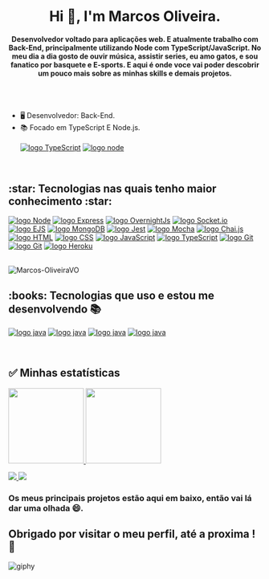
<h1 align="center">Hi 👋, I'm Marcos Oliveira.</h1>

<h4 align="center">Desenvolvedor voltado para aplicações web. E atualmente trabalho com Back-End, principalmente utilizando Node com TypeScript/JavaScript. No meu dia a dia gosto de ouvir música, assistir series, eu amo gatos, e sou fanatico por basquete e E-sports. E aqui é onde voce vai poder descobrir um pouco mais sobre as minhas skills e demais projetos.</h4>
<br>
<br>


- 🖥️ Desenvolvedor: Back-End.
- 📚 Focado em TypeScript E Node.js. <br> <br>
  [![logo TypeScript](https://img.shields.io/badge/TypeScript-blue?style=for-the-badge&logo=JavaScript&logoColor=white)](#)
 [![logo node](https://img.shields.io/badge/Node-green?style=for-the-badge&logo=node.js&logoColor=white)](#)
<br>  

<h2>:star: Tecnologias nas quais tenho maior conhecimento :star:</h2>

<div style="display: inline_block">


[![logo Node](https://img.shields.io/badge/Node-green?style=for-the-badge&logo=node.js&logoColor=black)](#)
[![logo Express](https://img.shields.io/badge/Express-blue?style=for-the-badge&logo=Express&logoColor=white)](#)
[![logo OvernightJs](https://img.shields.io/badge/OvernightJs-darkblue?style=for-the-badge&logo=OvernightJS&logoColor=white)](#)
[![logo Socket.io](https://img.shields.io/badge/Socket.io-black?style=for-the-badge&logo=Socket.io&logoColor=white)](#)
[![logo EJS](https://img.shields.io/badge/EJS-grey?style=for-the-badge&logo=template&logoColor=white)](#)
[![logo MongoDB](https://img.shields.io/badge/MongoDB-green?style=for-the-badge&logo=mongodb&logoColor=white)](#)
[![logo Jest](https://img.shields.io/badge/Jest-brown?style=for-the-badge&logo=jest&logoColor=white)](#)
[![logo Mocha](https://img.shields.io/badge/Mocha-brown?style=for-the-badge&logo=Mocha&logoColor=black)](#)
[![logo Chai.js](https://img.shields.io/badge/Chai.js-beige?style=for-the-badge&logo=Chai.js&logoColor=white)](#)
[![logo HTML](https://img.shields.io/badge/HTML-239120?style=for-the-badge&logo=HTML5&logoColor=white)](#)
[![logo CSS](https://img.shields.io/badge/CSS-239120?style=for-the-badge&logo=css3&logoColor=white)](#)
[![logo JavaScript](https://img.shields.io/badge/JavaScript-F7DF1E?style=for-the-badge&logo=JavaScript&logoColor=black)](#)
[![logo TypeScript](https://img.shields.io/badge/TypeScript-blue?style=for-the-badge&logo=JavaScript&logoColor=black)](#)
[![logo Git](https://img.shields.io/badge/Git-ED8B00?style=for-the-badge&logo=Git&logoColor=white)](#)
[![logo Git](https://img.shields.io/badge/Github-grey?style=for-the-badge&logo=Github&logoColor=white)](#)
[![logo Heroku](https://img.shields.io/badge/Heroku-purple?style=for-the-badge&logo=Heroku&logoColor=white)](#)
  
  

  
  <br>
  <img src="https://komarev.com/ghpvc/?username=Marcos-OliveiraVO&color=green" alt="Marcos-OliveiraVO" />

  <h2> :books: Tecnologias que uso e estou me desenvolvendo 📚 </h2>
  
  [![logo java](https://img.shields.io/badge/React-20232A?style=for-the-badge&logo=React&logoColor=white)](#)
  [![logo java](https://img.shields.io/badge/redux-purple?style=for-the-badge&logo=redux&logoColor=white)](#)
  [![logo java](https://img.shields.io/badge/docker-blue?style=for-the-badge&logo=docker&logoColor=white)](#)
  [![logo java](https://img.shields.io/badge/PostgreSQL-ocean?style=for-the-badge&logo=PostgreSQL&logoColor=white)](#)
</div>
  <br>
  
  ## :white_check_mark: Minhas estatísticas ##
  
  <div>
  
  <a href="https://github.com/Marcos-OliveiraVO">
  <img height="150em" src="https://github-readme-stats.vercel.app/api?username=Marcos-OliveiraVO&show_icons=true&theme=dracula&include_all_commits=true&count_private=true"/>
  <img height="150em" src="https://github-readme-stats.vercel.app/api/top-langs/?username=Marcos-OliveiraVO&layout=compact&langs_count=7&theme=dracula"/>

</div>
 
  <a href = "mailto:marcosoliveira.rd@gmail.com"><img src="https://img.shields.io/badge/-Gmail-%23333?style=for-the-badge&logo=gmail&logoColor=white" target="_blank">
  <a href="https://www.linkedin.com/in/marcos-oliveira-a5b676236/" target="_blank"><img src="https://img.shields.io/badge/-LinkedIn-%230077B5?style=for-the-badge&logo=linkedin&logoColor=white" target="_blank"></a> 
  </a>

  
### Os meus principais projetos estão aqui em baixo, então vai lá dar uma olhada 😄.
  ## Obrigado por visitar o meu perfil, até a proxima !:wave:
![giphy](https://user-images.githubusercontent.com/88260644/167315071-35f82826-e650-49bc-8154-cbca78ce7210.gif)

  
